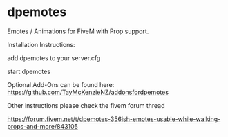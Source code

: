 # dpemotes
Emotes / Animations for FiveM with Prop support.

Installation Instructions:

add dpemotes to your server.cfg

start dpemotes

Optional Add-Ons can be found here: https://github.com/TayMcKenzieNZ/addonsfordpemotes

Other instructions please check the fivem forum thread

https://forum.fivem.net/t/dpemotes-356ish-emotes-usable-while-walking-props-and-more/843105
